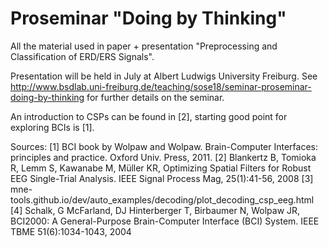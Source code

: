# Proseminar "Doing by Thinking"
All the material used in paper + presentation "Preprocessing and Classification of ERD/ERS Signals".

Presentation will be held in July at Albert Ludwigs University Freiburg. 
See http://www.bsdlab.uni-freiburg.de/teaching/sose18/seminar-proseminar-doing-by-thinking for further details on the seminar.

An introduction to CSPs can be found in [2], starting good point for exploring BCIs is [1].

Sources:
[1] BCI book by Wolpaw and Wolpaw. Brain-Computer Interfaces: principles and practice. Oxford Univ. Press, 2011. 
[2] Blankertz B, Tomioka R, Lemm S, Kawanabe M, Müller KR, Optimizing Spatial Filters for Robust EEG Single-Trial Analysis. IEEE Signal Process Mag, 25(1):41-56, 2008
[3] mne-tools.github.io/dev/auto_examples/decoding/plot_decoding_csp_eeg.html
[4] Schalk, G McFarland, DJ Hinterberger T, Birbaumer N, Wolpaw JR, BCI2000: A General-Purpose Brain-Computer Interface (BCI) System. IEEE TBME 51(6):1034-1043, 2004


